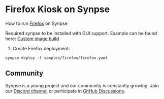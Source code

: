 # Firefox Kiosk on Synpse

How to run [Firefox](https://www.mozilla.org/en-US/firefox/new/) on Synpse

Required synpse to be installed with GUI support. Example can be found here:
[Custom image build](https://docs.synpse.net/examples/preparing-os-images/build-a-custom-raspberry-pi-image)

1. Create Firefox deployment:
```
synpse deploy -f samples/firefox/firefox.yaml
```

## Community

Synpse is a young project and our community is constantly growing. Join our [Discord channel](https://discord.gg/dkgN4vVNdm) or participate in [GitHub Discussions](https://github.com/synpse-hq/synpse/discussions).
